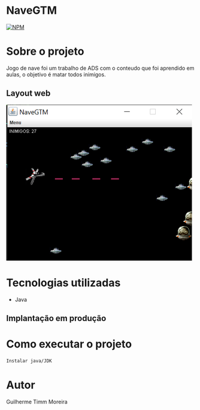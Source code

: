 #  NaveGTM 
[![NPM](https://img.shields.io/npm/l/react)](https://github.com/GuilhermeGTM/jogoNave/blob/main/LICENSE) 

# Sobre o projeto

Jogo de nave foi um trabalho de ADS com o conteudo que foi aprendido em aulas, o objetivo é matar todos inimigos.

## Layout web
![Web 1](https://github.com/GuilhermeGTM/jogoNave/blob/main/src/res/naveDemo.png)




# Tecnologias utilizadas

- Java

## Implantação em produção


# Como executar o projeto

```bash
Instalar java/JDK
```

# Autor

Guilherme Timm Moreira

